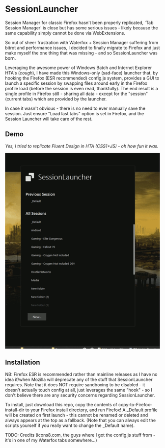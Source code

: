 # SessionLauncher

Session Manager for classic Firefox hasn't been properly replicated, 'Tab Session Manager' is close but has some serious issues - likely because the same capability simply cannot be done via WebExtensions.

So out of sheer frustration with Waterfox + Session Manager suffering from bitrot and performance issues, I decided to finally migrate to Firefox and just make myself the one thing that was missing - and so SessionLauncher was born.

Leveraging the awesome power of Windows Batch and Internet Explorer HTA's (*cough*), I have made this Windows-only (sad-face) launcher that, by hooking the Firefox (ESR recommended) config.js system, provides a GUI to launch a specific session by swapping files around early in the Firefox profile load (before the session is even read, thankfully). The end result is a single profile in Firefox still - sharing all data - except for the "session" (current tabs) which are provided by the launcher.

In case it wasn't obvious - there is no need to ever manually save the session. Just ensure "Load last tabs" option is set in Firefox, and the Session Launcher will take care of the rest.

## Demo

*Yes, I tried to replicate Fluent Design in HTA (CSS1+JS) - oh how fun it was.*

![SessionLauncher demo animation](demo.gif)

## Installation

NB: Firefox ESR is recommended rather than mainline releases as I have no idea if/when Mozilla will deprecate any of the stuff that SessionLauncher requires. Note that it does NOT require sandboxing to be disabled - it doesn't actually touch config at all, just leverages the same "hook" - so I don't believe there are any security concerns regarding SessionLauncher.

To install, just download this repo, copy the contents of copy-to-Firefox-install-dir to your Firefox install directory, and run Firefox! A _Default profile will be created on first launch - this cannot be renamed or deleted and always appears at the top as a fallback. (Note that you can always edit the scripts yourself if you really want to change the _Default name).



TODO: Credits (icons8.com, the guys where I got the config.js stuff from - it's in one of my Waterfox tabs somewhere...)
